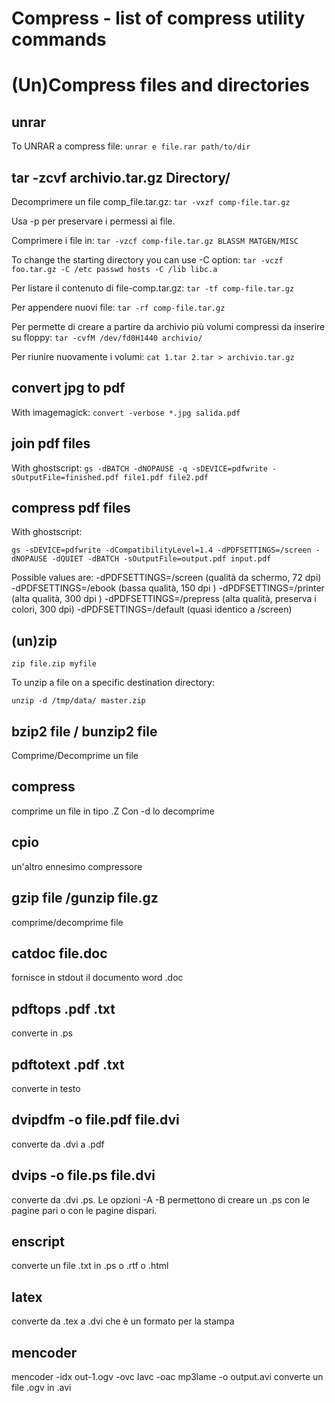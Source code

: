 # Compress - list of compress utility commands

#  (Un)Compress files and directories

## unrar
To UNRAR a compress file:
`unrar e file.rar path/to/dir`


## tar -zcvf  archivio.tar.gz Directory/

Decomprimere un file comp_file.tar.gz:
`tar -vxzf comp-file.tar.gz`

Usa -p per preservare i permessi ai file.

Comprimere i file in:
`tar -vzcf comp-file.tar.gz BLASSM MATGEN/MISC`


To change the starting directory you can use -C option:
`tar -vczf foo.tar.gz -C /etc passwd hosts -C /lib libc.a`


Per listare il contenuto di file-comp.tar.gz:
`tar -tf comp-file.tar.gz`


Per appendere nuovi file:
`tar -rf comp-file.tar.gz`


Per permette di creare a partire da archivio più volumi compressi da inserire su floppy:
`tar -cvfM /dev/fd0H1440 archivio/`

Per riunire nuovamente i volumi:
`cat 1.tar 2.tar > archivio.tar.gz`




## convert jpg to pdf

With imagemagick:
`convert -verbose *.jpg salida.pdf`



## join pdf files

With ghostscript:
`gs -dBATCH -dNOPAUSE -q -sDEVICE=pdfwrite -sOutputFile=finished.pdf file1.pdf file2.pdf`




## compress pdf files

With ghostscript:

`gs -sDEVICE=pdfwrite -dCompatibilityLevel=1.4 -dPDFSETTINGS=/screen -dNOPAUSE -dQUIET -dBATCH -sOutputFile=output.pdf input.pdf`

Possible values are:
-dPDFSETTINGS=/screen   (qualità da schermo, 72 dpi)
-dPDFSETTINGS=/ebook    (bassa qualità, 150 dpi )
-dPDFSETTINGS=/printer  (alta qualità, 300 dpi )
-dPDFSETTINGS=/prepress (alta qualità, preserva i colori, 300 dpi)
-dPDFSETTINGS=/default  (quasi identico a /screen)




## (un)zip

`zip file.zip myfile`

To unzip a file on a specific destination directory:

`unzip -d /tmp/data/ master.zip`


## bzip2 file / bunzip2 file

Comprime/Decomprime un file





## compress 

comprime un file in tipo .Z Con -d lo decomprime




## cpio

un'altro ennesimo compressore





## gzip file /gunzip file.gz

comprime/decomprime file




## catdoc file.doc

fornisce in stdout il documento word .doc




## pdftops .pdf .txt

converte in .ps




## pdftotext .pdf .txt

converte in testo




## dvipdfm -o file.pdf file.dvi

converte da .dvi a .pdf




## dvips -o file.ps file.dvi

converte da .dvi .ps. Le opzioni -A -B permettono di creare un .ps con le pagine pari o con le pagine dispari.




## enscript

converte un file .txt in .ps o .rtf o .html




## latex

converte da .tex a .dvi che è un formato per la stampa




## mencoder

mencoder -idx out-1.ogv -ovc lavc -oac mp3lame -o output.avi converte un file .ogv in .avi






